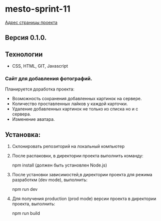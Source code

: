 # mesto-sprint-11

[Адрес страницы проекта](https://snegmen.github.io/mesto-sprint-11/)

## Версия 0.1.0.

## Технологии
+ CSS, HTML, GIT, Javascript

### Сайт для добавления фотографий.
Планируется доработка проекта:
+ Возможность сохранения добавленных картинок на сервере.
+ Количество проставленных лайков у каждой карточки.
+ Удаление добавленных картинок не только из списка но и с сервера.
+ Изменение аватара. 

## Установка:
1. Склонировать репозиторий на локальный компьютер

2. После распаковки, в директории проекта выполнить команду:

   npm install (должен быть установлен Node.js)

3. После установки зависимостей,в директории проекта для режима разработкм (dev mode), выполнить:

   npm run dev

4. Для получения production (prod mode) версии проекта в директории проекта, выполнить:

   npm run build
